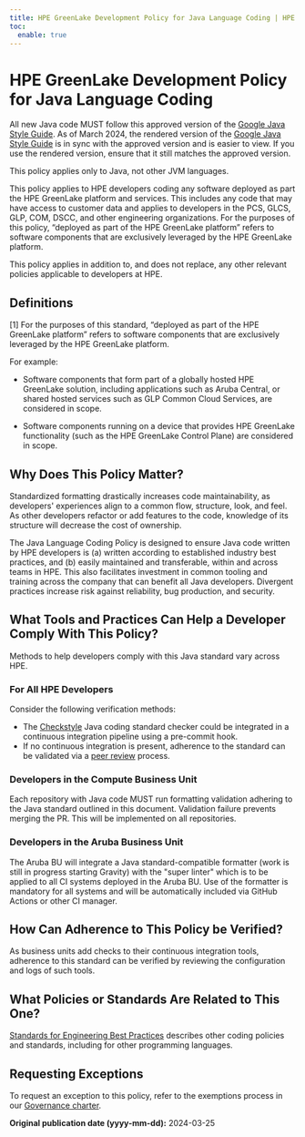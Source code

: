```yaml
---
title: HPE GreenLake Development Policy for Java Language Coding | HPE GreenLake Platform
toc:
  enable: true
---
```


# HPE GreenLake Development Policy for Java Language Coding

All new Java code MUST follow this approved version of the [Google Java Style Guide](https://github.com/google/styleguide/blob/4d9a47834bfbadeb00a3dcf3d9808ffe49e43aeb/javaguide.html). As of March 2024, the rendered version of the [Google Java Style Guide](https://google.github.io/styleguide/javaguide.html) is in sync with the approved version and is easier to view. If you use the rendered version, ensure that it still matches the approved version.

This policy applies only to Java, not other JVM languages.

This policy applies to HPE developers coding any software deployed as part the HPE GreenLake platform and services. This includes any code that may have access to customer data and applies to developers in the PCS, GLCS, GLP, COM, DSCC, and other engineering organizations. For the purposes of this policy, “deployed as part of the HPE GreenLake platform” refers to software components that are exclusively leveraged by the HPE GreenLake platform.

This policy applies in addition to, and does not replace, any other relevant policies applicable to developers at HPE.

## Definitions

[1] <a name="def-DeployedAsPartOfPlatform"></a>For the purposes of this standard, “deployed as part of the HPE GreenLake platform” refers to software components that are exclusively leveraged by the HPE GreenLake platform.

For example:

* Software components that form part of a globally hosted HPE GreenLake solution, including applications such as Aruba Central, or shared hosted services such as GLP Common Cloud Services, are considered in scope.

* Software components running on a device that provides HPE GreenLake functionality (such as the HPE GreenLake Control Plane) are considered in scope.

## Why Does This Policy Matter?

Standardized formatting drastically increases code maintainability, as developers' experiences align to a common flow, structure, look, and feel. As other developers refactor or add features to the code, knowledge of its structure will decrease the cost of ownership.

The Java Language Coding Policy is designed to ensure Java code written by HPE developers is (a) written according to established industry best practices, and (b) easily maintained and transferable, within and across teams in HPE. This also facilitates investment in common tooling and training across the company that can benefit all Java developers. Divergent practices increase risk against reliability, bug production, and security.

## What Tools and Practices Can Help a Developer Comply With This Policy?

Methods to help developers comply with this Java standard vary across HPE.

### For All HPE Developers

Consider the following verification methods:

* The [Checkstyle](https://checkstyle.sourceforge.io/) Java coding standard checker could be integrated in a continuous integration pipeline using a pre-commit hook.
* If no continuous integration is present, adherence to the standard can be validated via a [peer review](peer-reviews.md) process.

### Developers in the Compute Business Unit

Each repository with Java code MUST run formatting validation adhering to the Java standard outlined in this document. Validation failure prevents merging the PR. This will be implemented on all repositories.

### Developers in the Aruba Business Unit

The Aruba BU will integrate a Java standard-compatible formatter (work is still in progress starting Gravity) with the "super linter" which is to be applied to all CI systems deployed in the Aruba BU. Use of the formatter is mandatory for all systems and will be automatically included via GitHub Actions or other CI manager.

## How Can Adherence to This Policy be Verified?

As business units add checks to their continuous integration tools, adherence to this standard can be verified by reviewing the configuration and logs of such tools.

## What Policies or Standards Are Related to This One?

[Standards for Engineering Best Practices](../index_engineering.md) describes other coding policies and standards, including for other programming languages.

## Requesting Exceptions

To request an exception to this policy, refer to the exemptions process in our [Governance charter](../governance/index.md#audit-exemptions-to-policies).

**Original publication date (yyyy-mm-dd):** 2024-03-25
